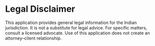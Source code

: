 # Legal Disclaimer

This application provides general legal information for the Indian jurisdiction. It is not a substitute for legal advice. For specific matters, consult a licensed advocate. Use of this application does not create an attorney–client relationship.
